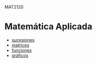 MAT2120
# Matemática Aplicada

* [sucesiones](sucesiones/README.md)
* [matrices](matrices/README.md)
* [funciones](funciones/README.md)
* [gráficos](gráficos/README.md)
